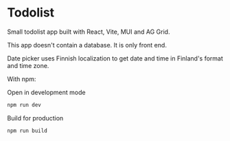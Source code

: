 # Todolist

Small todolist app built with React, Vite, MUI and AG Grid.

This app doesn't contain a database. It is only front end.

Date picker uses Finnish localization to get date and time in Finland's format and time zone.

With npm:

Open in development mode
```bash
npm run dev
```

Build for production
```bash
npm run build
```
